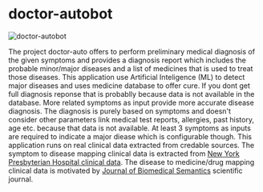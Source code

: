 # doctor-autobot

![doctor-autobot](https://github.com/irfan-nagoo/doctor-autobot/assets/96521607/33fd02f3-e31b-4f02-948b-2c65cd8832f7)



The project doctor-auto offers to perform preliminary medical diagnosis of the given symptoms and provides a diagnosis report which includes the probable minor/major diseases and a list of medicines that is used to treat those diseases. This application use Artificial Inteligence (ML) to detect major diseases and uses medicine database to offer cure. If you dont get full diagnosis reponse that is probablly because data is not available in the database. More related symptoms as input provide more accurate disease diagnosis. The diagnosis is purely based on symptoms and doesn't consider other parameters link medical test reports, allergies, past history, age etc. because that data is not available. At least 3 symptoms as inputs are required to indicate a major diease which is configurable though. This application runs on real clinical data extracted from credable sources. The symptom to disease mapping clinical data is extracted from [New York Presbyterian Hospital clinical data](https://people.dbmi.columbia.edu/~friedma/Projects/DiseaseSymptomKB/index.html). The disease to medicine/drug mapping clinical data is motivated by [Journal of Biomedical Semantics](https://jbiomedsem.biomedcentral.com/articles/10.1186/s13326-016-0110-0) scientific journal.



